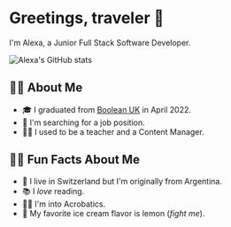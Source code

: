 # Greetings, traveler 👋

I'm Alexa, a Junior Full Stack Software Developer.

![Alexa's GitHub stats](https://github-readme-stats.vercel.app/api?username=alexamaingard&show_icons=true&theme=dracula&hide=stars,issues)

## :woman_technologist: About Me

- :mortar_board: I graduated from [Boolean UK](https://boolean.co.uk/) in April 2022.
- :mag_right: I'm searching for a job position.
- :woman_teacher: I used to be a teacher and a Content Manager.

## :sassy_woman: Fun Facts About Me

- :round_pushpin: I live in Switzerland but I'm originally from Argentina.
- :books: I *love* reading.
- :woman_cartwheeling: I'm into Acrobatics.
- :lemon: My favorite ice cream flavor is lemon (*fight me*).
